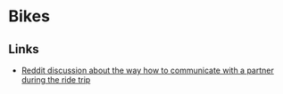 # Bikes

## Links

* [Reddit discussion about the way how to communicate with a partner during the ride trip](https://www.reddit.com/r/Brompton/comments/11uk3ab/best_way_to_communicate_with_each_other_on_road/)